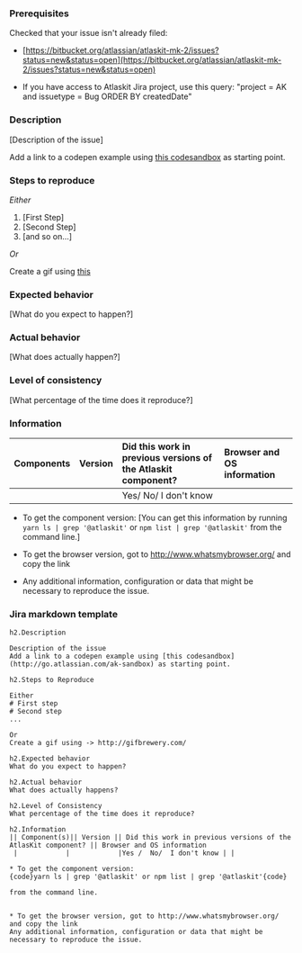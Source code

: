 ### Prerequisites

Checked that your issue isn't already filed: 
* [https://bitbucket.org/atlassian/atlaskit-mk-2/issues?status=new&status=open](https://bitbucket.org/atlassian/atlaskit-mk-2/issues?status=new&status=open)

* If you have access to Atlaskit Jira project, use this query: "project = AK and issuetype = Bug ORDER BY createdDate"

### Description

[Description of the issue]

Add a link to a codepen example using [this codesandbox](http://go.atlassian.com/ak-sandbox) as starting point.

### Steps to reproduce

_Either_

1. [First Step]
2. [Second Step]
3. [and so on...]

_Or_

Create a gif using [this](http://gifbrewery.com/)

### Expected behavior

[What do you expect to happen?]

### Actual behavior

[What does actually happen?]

### Level of consistency

[What percentage of the time does it reproduce?]

### Information

| Components | Version | Did this work in previous versions of the Atlaskit component? | Browser and OS information |
| ---------- | :------ | :------------------------------------------------------------ | :------------------------- |
|            |         | Yes/ No/ I don't know                                         |                            |

* To get the component version:
  [You can get this information by running `yarn ls | grep '@atlaskit'` or `npm list | grep '@atlaskit'` from the command line.]

* To get the browser version, got to http://www.whatsmybrowser.org/ and copy the link
* Any additional information, configuration or data that might be necessary to reproduce the issue.

### Jira markdown template

```
h2.Description

Description of the issue
Add a link to a codepen example using [this codesandbox](http://go.atlassian.com/ak-sandbox) as starting point.

h2.Steps to Reproduce

Either
# First step
# Second step
...

Or
Create a gif using -> http://gifbrewery.com/

h2.Expected behavior
What do you expect to happen?

h2.Actual behavior
What does actually happens?

h2.Level of Consistency
What percentage of the time does it reproduce?

h2.Information
|| Component(s)|| Version || Did this work in previous versions of the AtlasKit component? || Browser and OS information
 |            |            |Yes /  No/  I don't know | |

* To get the component version:
{code}yarn ls | grep '@atlaskit' or npm list | grep '@atlaskit'{code}

from the command line.


* To get the browser version, got to http://www.whatsmybrowser.org/ and copy the link
Any additional information, configuration or data that might be necessary to reproduce the issue.
```
